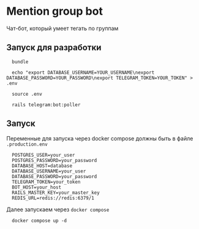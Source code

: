 # Mention group bot
Чат-бот, который умеет тегать по группам

## Запуск для разработки
```
  bundle

  echo "export DATABASE_USERNAME=YOUR_USERNAME\nexport DATABASE_PASSWORD=YOUR_PASSWORD\nexport TELEGRAM_TOKEN=YOUR_TOKEN" > .env

  source .env

  rails telegram:bot:poller
```

## Запуск

Переменные для запуска через docker compose должны быть в файле `.production.env`

```
  POSTGRES_USER=your_user
  POSTGRES_PASSWORD=your_password
  DATABASE_HOST=database
  DATABASE_USERNAME=your_user
  DATABASE_PASSWORD=your_password
  TELEGRAM_TOKEN=your_token
  BOT_HOST=your_host
  RAILS_MASTER_KEY=your_master_key
  REDIS_URL=redis://redis:6379/1
```

Далее запускаем через `docker compose`

```
  docker compose up -d
```
